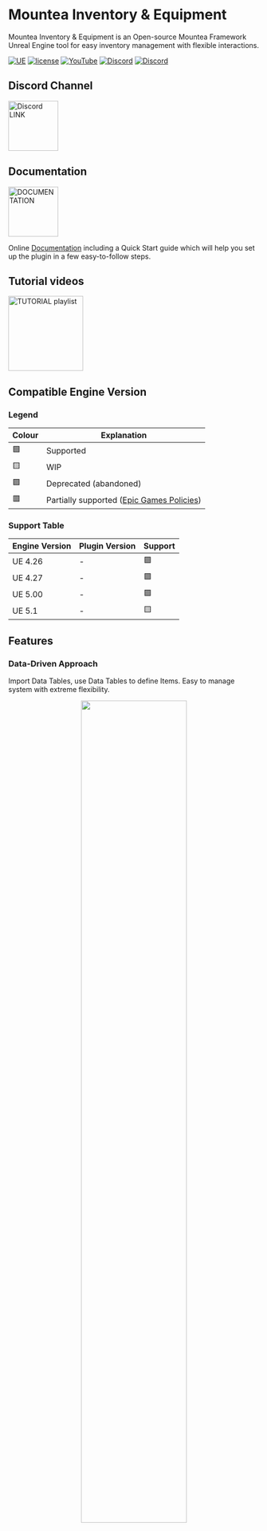 # Mountea Inventory & Equipment
Mountea Inventory & Equipment is an Open-source Mountea Framework Unreal Engine tool for easy inventory management with flexible interactions. 

[![UE](https://img.shields.io/badge/supported-5.1%2B-green)](https://github.com/Mountea-Framework/ActorInventoryPlugin/master/README.md#compatible-engine-version)
[![license](https://img.shields.io/badge/license-Apache%20License%20++-99c711?labelColor=555555&style=flat&link=https://github.com/Mountea-Framework/MounteaInventoryEquipment/blob/master/LICENSE)](https://github.com/Mountea-Framework/MounteaInventoryEquipment/blob/master/LICENSE)
[![YouTube](https://img.shields.io/badge/YouTube-Subscribe-red?style=flat&logo=youtube)](https://www.youtube.com/@mounteaframework)
[![Discord](https://badgen.net/discord/online-members/2vXWEEN?label=Discord&logo=discord&logoColor=ffffff&color=7389D8)](https://discord.com/invite/2vXWEEN)
[![Discord](https://badgen.net/discord/members/2vXWEEN?label=Discord&logo=discord&logoColor=ffffff&color=7389D8)](https://discord.com/invite/2vXWEEN)

## Discord Channel
<a href="https://discord.gg/waYT2cn37z"><img src="https://anbhelp.zendesk.com/hc/article_attachments/360021176052/discord.gif" alt="Discord LINK" width="100"></a>

## Documentation
<a href="https://discord.gg/2vXWEEN"><img src="https://media.tenor.com/mTz7WCbH92oAAAAj/book-transparent.gif" alt="DOCUMENTATION" width="100"></a>

Online [Documentation](https://github.com/Mountea-Framework/MounteaInventoryEquipment/wiki/Getting-Started) including a Quick Start guide which will help you set up the plugin in a few easy-to-follow steps.

## Tutorial videos
<a href="https://www.youtube.com/playlist?list=PLIU53wA8zZmg5eBKEcpZr7G8JBBZ4QPKq"><img src="https://cdnl.iconscout.com/lottie/premium/thumb/youtube-8622218-6842833.gif" alt="TUTORIAL playlist" width="150"></a>

## Compatible Engine Version

### Legend
Colour | Explanation
-------------- | --------------
🟩 | Supported
🟨 | WIP
🟪 | Deprecated (abandoned)
🟥 | Partially supported ([Epic Games Policies](https://www.unrealengine.com/en-US/marketplace-guidelines#263d)) 

### Support Table
Engine Version | Plugin Version | Support
-------------- | -------------- | ----
UE 4.26 | - | 🟪
UE 4.27 | - | 🟪
UE 5.00 | - | 🟪
UE 5.1 | - | 🟨

## Features
### Data-Driven Approach
Import Data Tables, use Data Tables to define Items. Easy to manage system with extreme flexibility.
<p align="center" width="100%">
    <img width="65%" src="https://github.com/Mountea-Framework/MounteaInventoryEquipment/assets/37410226/ec6987b9-2c98-4836-a59a-e42f2a3806ba">
</p>

### Flexible Configuration
In-line editable configuration with the ability to extend logic in Blueprints.
<p align="center" width="100%">
    <img width="32.5%" src="https://github.com/Mountea-Framework/MounteaInventoryEquipment/assets/37410226/6df25a2b-c885-42f5-a66b-e2820aeeffbb">
    <img width="32.5%" src="https://github.com/Mountea-Framework/MounteaInventoryEquipment/assets/37410226/51cf3509-70ea-469e-a2b2-41d1ad9b790d">
</p>


### Editor Extensions
Multiple tools aiming at as easy as possible management, simple management and data composition.
<p align="center" width="100%">
    <img width="32.5%" src="https://github.com/Mountea-Framework/MounteaInventoryEquipment/assets/37410226/a4ed137b-91e4-49b8-82c4-7f63164597ea">
    <img width="32.5%" src="https://github.com/Mountea-Framework/MounteaInventoryEquipment/assets/37410226/df9763ce-8cbd-4aee-8768-9cc908af6a60">
</p>


### Inventory/Equipment Actions
In-line editable configuration with the ability to extend logic in Blueprints.</p>
Each Action represents a logic that can be performed for each Item from the selected Category. For example, Apples can be Consumed, Keys can be Used etc.</p>
Each Action can be shown from the in-game context menu and the visibility can be adjusted using the `DisplayAction` function, which can be overridden per Action type.
<p align="center" width="100%">
    <img width="65%" src="https://github.com/Mountea-Framework/MounteaInventoryEquipment/assets/37410226/a8256c16-f52a-4a4f-aea0-21ada54717fd">
</p>

## Installation

Download the plugin (either from Releases or from Marketplace). For a more detailed guide take a look at the Wiki page.

1. Download the branch release you are interested in
2. Instal the plugin to your Game Project (within /Plugin folder)

## Branches

* Master: A master branch, should always be relevant to the most current Engine version and stable.
* Version Branch: A stable branch for specified Engine version.
* Version Brach_Dev: A development branch for a specified Engine version.

## Star History

[![Star History Chart](https://api.star-history.com/svg?repos=Mountea-Framework/MounteaInventoryEquipment&type=Date)](https://star-history.com/#Mountea-Framework/MounteaInventoryEquipment&Date)

